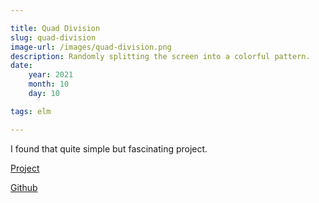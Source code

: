 ```yaml
---

title: Quad Division
slug: quad-division
image-url: /images/quad-division.png
description: Randomly splitting the screen into a colorful pattern.
date:
    year: 2021
    month: 10
    day: 10

tags: elm

---
```


I found that quite simple but fascinating project.

[Project](https://danmarcab.com/projects/quad-division)

[Github](https://github.com/danmarcab/quad-division)